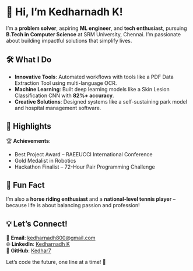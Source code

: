 # 👋 Hi, I’m Kedharnadh K!

I’m a **problem solver**, aspiring **ML engineer**, and **tech enthusiast**, pursuing **B.Tech in Computer Science** at SRM University, Chennai. I’m passionate about building impactful solutions that simplify lives.

## 🛠️ What I Do

- **Innovative Tools**: Automated workflows with tools like a PDF Data Extraction Tool using multi-language OCR.
- **Machine Learning**: Built deep learning models like a Skin Lesion Classification CNN with **82%+ accuracy**.   
- **Creative Solutions**: Designed systems like a self-sustaining park model and hospital management software.

## 🌟 Highlights

🏆 **Achievements**:  
- Best Project Award – RAEEUCCI International Conference
- Gold Medalist in Robotics  
- Hackathon Finalist – 72-Hour Pair Programming Challenge  
## 🌈 Fun Fact
I’m also a **horse riding enthusiast** and a **national-level tennis player** – because life is about balancing passion and profession!

## 💡 Let’s Connect!

📧 **Email**: [kedharnadh800@gmail.com](mailto:kedharnadh.k@outlook.com)  
🌐 **LinkedIn**: [Kedharnadh K](https://www.linkedin.com/in/kedharnadh-k-30275623a/)  
🌟 **GitHub**: [Kedhar7](https://github.com/Kedhar7)  


Let’s code the future, one line at a time! 🚀
